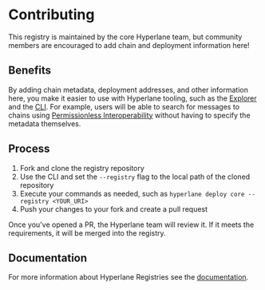 # Contributing

This registry is maintained by the core Hyperlane team, but community members are encouraged to add chain and deployment information here!

## Benefits

By adding chain metadata, deployment addresses, and other information here, you make it easier to use with Hyperlane tooling, such as the [Explorer](https://explorer.hyperlane.xyz) and the [CLI](https://docs.hyperlane.xyz/docs/reference/cli). For example, users will be able to search for messages to chains using [Permissionless Interoperability](https://docs.hyperlane.xyz/docs/reference/glossary#permissionless-interoperability) without having to specify the metadata themselves.

## Process

1. Fork and clone the registry repository
2. Use the CLI and set the `--registry` flag to the local path of the cloned repository
3. Execute your commands as needed, such as `hyperlane deploy core --registry <YOUR_URI>`
4. Push your changes to your fork and create a pull request

Once you've opened a PR, the Hyperlane team will review it. If it meets the requirements, it will be merged into the registry.

## Documentation

For more information about Hyperlane Registries see the [documentation](https://docs.hyperlane.xyz/docs/reference/registries).
